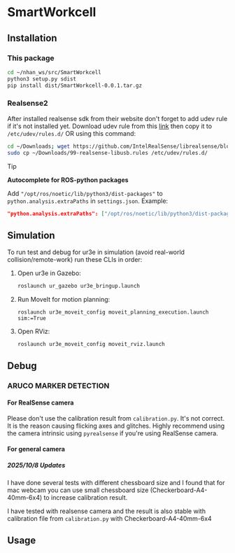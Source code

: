 # SmartWorkcell
## Installation
### This package
```bash
cd ~/nhan_ws/src/SmartWorkcell
python3 setup.py sdist
pip install dist/SmartWorkcell-0.0.1.tar.gz
```
### Realsense2
After installed realsense sdk from their website don't forget to add udev rule if it's not installed yet.
Download udev rule from this [link](https://github.com/IntelRealSense/librealsense/blob/master/config/99-realsense-libusb.rules) then copy it to `/etc/udev/rules.d/` OR using this command:
```bash
cd ~/Downloads; wget https://github.com/IntelRealSense/librealsense/blob/master/config/99-realsense-libusb.rules
sudo cp ~/Downloads/99-realsense-libusb.rules /etc/udev/rules.d/
```
> [!TIP]
> **Autocomplete for ROS-python packages**
>
> Add `"/opt/ros/noetic/lib/python3/dist-packages"` to `python.analysis.extraPaths` in `settings.json`.
> Example:
> ```json
> "python.analysis.extraPaths": ["/opt/ros/noetic/lib/python3/dist-packages"]
> ```

## Simulation
To run test and debug for ur3e in simulation (avoid real-world collision/remote-work) run these CLIs in order:
1. Open ur3e in Gazebo:
   ```bash
   roslaunch ur_gazebo ur3e_bringup.launch
   ```
2. Run MoveIt for motion planning:
   ```
   roslaunch ur3e_moveit_config moveit_planning_execution.launch sim:=True 
   ```
4. Open RViz:
   ```bash
   roslaunch ur3e_moveit_config moveit_rviz.launch 
   ```
## Debug
### ARUCO MARKER DETECTION
#### For RealSense camera
Please don't use the calibration result from `calibration.py`. It's not correct. It is the reason causing flicking axes and glitches.
Highly recommend using the camera intrinsic using `pyrealsense` if you're using RealSense camera.
#### For general camera
##### 2025/10/8 Updates
I have done several tests with different chessboard size and I found that for mac webcam you can use small chessboard size (Checkerboard-A4-40mm-6x4) to increase calibration result.

I have tested with realsense camera and the result is also stable with calibration file from `calibration.py` with Checkerboard-A4-40mm-6x4
## Usage
